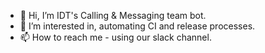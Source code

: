 - 🤖 Hi, I’m IDT's Calling & Messaging team bot.
- 👀 I’m interested in, automating CI and release processes.
- 📫 How to reach me - using our slack channel.

<!---
idt-cmt-mobile-bot/idt-cmt-mobile-bot is a ✨ special ✨ repository because its `README.md` (this file) appears on your GitHub profile.
You can click the Preview link to take a look at your changes.
--->

